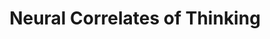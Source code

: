 ---
title: "Neural Correlates of Thinking"
project_id: 
date: 
conference_id: ""
presenters:
   - peter_bandettini
summary: "<p>Neural Correlates of Thinking, Elba, Italy</p>"
file: /assets/presentations/T191.ppt
filename: T191.ppt
layout: presentation
---